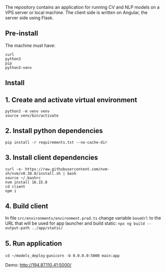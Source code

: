 The repository contains an application for running CV and NLP models on a VPS server or local machine. 
The client side is written on Angular, the server side using  Flask.

## Pre-install
The machine must have:
``` 
curl
python3
pip
python3-venv
```
## Install
## 1. Create and activate virtual environment
`python3 -m venv venv`  
`source venv/bin/activate`
## 2. Install python dependencies
`pip install -r requirements.txt --no-cache-dir`
## 3. Install client dependencies
`curl -o- https://raw.githubusercontent.com/nvm-sh/nvm/v0.38.0/install.sh | bash`  
`source ~/.bashrc`  
`nvm install 16.15.0`  
`cd client`  
`npm i`
## 4. Build client
In file `src/environments/environment.prod.ts` change variable `baseUrl` to the URL 
that will be used for app launcher and build static:
`npx ng build --output-path ../app/static/`
## 5. Run application
`cd ~/models_deploy`
`gunicorn -b 0.0.0.0:5000 main:app`

Demo: http://194.87.110.41:5000/
